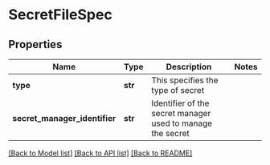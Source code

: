 # SecretFileSpec

## Properties
Name | Type | Description | Notes
------------ | ------------- | ------------- | -------------
**type** | **str** | This specifies the type of secret | 
**secret_manager_identifier** | **str** | Identifier of the secret manager used to manage the secret | 

[[Back to Model list]](../README.md#documentation-for-models) [[Back to API list]](../README.md#documentation-for-api-endpoints) [[Back to README]](../README.md)


